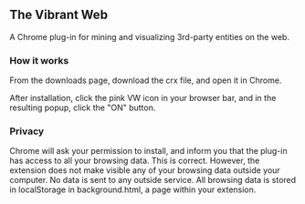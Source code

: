 ## The Vibrant Web

A Chrome plug-in for mining and visualizing 3rd-party entities on the web.

### How it works
From the downloads page, download the crx file, and open it in Chrome.

After installation, click the pink VW icon in your browser bar, and in the resulting popup, click the "ON" button.

### Privacy
Chrome will ask your permission to install, and inform you that the plug-in has access to all your browsing data.  This is correct.
However, the extension does not make visible any of your browsing data outside your computer.  No data is sent to any outside service.  All browsing data is stored in localStorage in background.html, a page within your extension.

